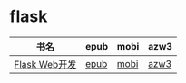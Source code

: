 # flask

| 书名 | epub | mobi | azw3 |
| --- | --- | --- | --- |
| [Flask Web开发](http://ct.dalanmei.com/f/31084289-571735601-21d47b) | [epub](http://ct.dalanmei.com/f/31084289-571735601-21d47b) | [mobi](http://ct.dalanmei.com/f/31084289-571584263-98b190) | [azw3](http://ct.dalanmei.com/f/31084289-571853790-01c1f2) |
